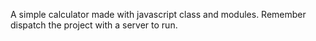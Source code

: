 A simple calculator made with javascript class and modules. Remember dispatch the project with a server to run.
